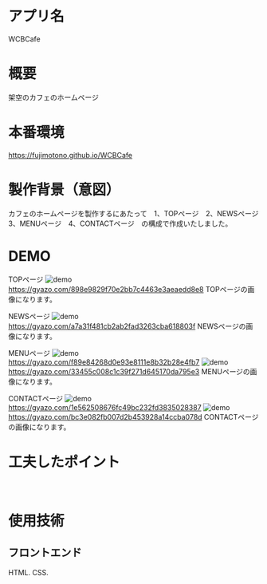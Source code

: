# アプリ名　
 WCBCafe

# 概要　
 架空のカフェのホームページ

# 本番環境
 https://fujimotono.github.io/WCBCafe

# 製作背景（意図）　
 カフェのホームページを製作するにあたって　1、TOPページ　2、NEWSページ　3、MENUページ　4、CONTACTページ　の構成で作成いたしました。 
 
# DEMO

TOPページ
![demo](https://gyazo.com/898e9829f70e2bb7c4463e3aeaedd8e8/raw)
https://gyazo.com/898e9829f70e2bb7c4463e3aeaedd8e8
TOPページの画像になります。
 
NEWSページ
![demo](https://gyazo.com/a7a31f481cb2ab2fad3263cba618803f/raw)
https://gyazo.com/a7a31f481cb2ab2fad3263cba618803f
NEWSページの画像になります。

MENUページ
![demo](https://gyazo.com/f89e84268d0e93e8111e8b32b28e4fb7/raw)
https://gyazo.com/f89e84268d0e93e8111e8b32b28e4fb7
![demo](https://gyazo.com/33455c008c1c39f271d645170da795e3/raw)
https://gyazo.com/33455c008c1c39f271d645170da795e3
MENUページの画像になります。

CONTACTページ
![demo](https://gyazo.com/1e562508676fc49bc232fd3835028387/raw)
https://gyazo.com/1e562508676fc49bc232fd3835028387
![demo](https://gyazo.com/bc3e082fb007d2b453928a14ccba078d/raw)
https://gyazo.com/bc3e082fb007d2b453928a14ccba078d
CONTACTページの画像になります。
 

# 工夫したポイント　
 　 
 
# 使用技術　
## フロントエンド
 HTML. CSS. 
 
